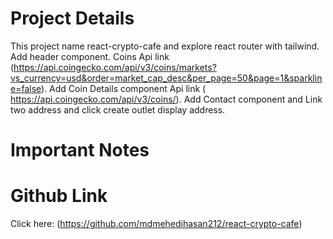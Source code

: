 # Project Details

This project name react-crypto-cafe and explore react router with tailwind. Add header component. Coins Api link (https://api.coingecko.com/api/v3/coins/markets?vs_currency=usd&order=market_cap_desc&per_page=50&page=1&sparkline=false). Add Coin Details component Api link ( https://api.coingecko.com/api/v3/coins/). Add Contact component and Link two address and click create outlet display address.

# Important Notes


# Github Link

Click here: (https://github.com/mdmehedihasan212/react-crypto-cafe)

